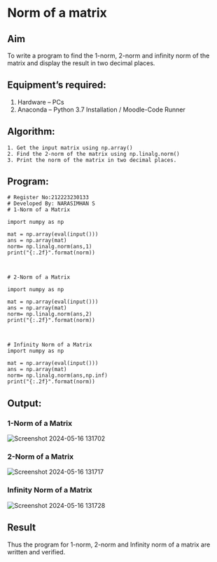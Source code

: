 # Norm of a matrix
## Aim
To write a program to find the 1-norm, 2-norm and infinity norm of the matrix and display the result in two decimal places.
## Equipment’s required:
1.	Hardware – PCs
2.	Anaconda – Python 3.7 Installation / Moodle-Code Runner
## Algorithm:
	1. Get the input matrix using np.array()   
    2. Find the 2-norm of the matrix using np.linalg.norm()
	3. Print the norm of the matrix in two decimal places.
## Program:
```
# Register No:212223230133
# Developed By: NARASIMHAN S 
# 1-Norm of a Matrix

import numpy as np

mat = np.array(eval(input()))
ans = np.array(mat)
norm= np.linalg.norm(ans,1)
print("{:.2f}".format(norm))



# 2-Norm of a Matrix

import numpy as np

mat = np.array(eval(input()))
ans = np.array(mat)
norm= np.linalg.norm(ans,2)
print("{:.2f}".format(norm))



# Infinity Norm of a Matrix
import numpy as np

mat = np.array(eval(input()))
ans = np.array(mat)
norm= np.linalg.norm(ans,np.inf)
print("{:.2f}".format(norm))
```
## Output:
### 1-Norm of a Matrix
![Screenshot 2024-05-16 131702](https://github.com/Narasimhan05/Norm-of-a-matrix/assets/132819871/3e02e893-cb96-4cd8-b341-aa2092496814)

### 2-Norm of a Matrix

![Screenshot 2024-05-16 131717](https://github.com/Narasimhan05/Norm-of-a-matrix/assets/132819871/f9a741ae-a3ec-4cfb-973a-4546148b604c)

### Infinity Norm of a Matrix

![Screenshot 2024-05-16 131728](https://github.com/Narasimhan05/Norm-of-a-matrix/assets/132819871/ee6fbbb5-a0f2-4738-9b06-607a59548dc5)

## Result
Thus the program for 1-norm, 2-norm and Infinity norm of a matrix are written and verified.
